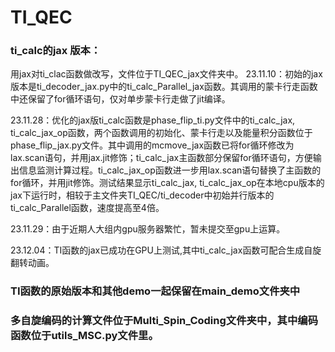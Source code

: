 # TI_QEC
### ti_calc的jax 版本：

用jax对ti_clac函数做改写，文件位于TI_QEC_jax文件夹中。
23.11.10：初始的jax版本是ti_decoder_jax.py中的ti_calc_Parallel_jax函数。其调用的蒙卡行走函数中还保留了for循环语句，仅对单步蒙卡行走做了jit编译。
    
23.11.28：优化的jax版ti_calc函数是phase_flip_ti.py文件中的ti_calc_jax, ti_calc_jax_op函数，两个函数调用的初始化、蒙卡行走以及能量积分函数位于phase_flip_jax.py文件。其中调用的mcmove_jax函数已将for循环修改为lax.scan语句，并用jax.jit修饰；ti_calc_jax主函数部分保留for循环语句，方便输出信息监测计算过程。ti_calc_jax_op函数进一步用lax.scan语句替换了主函数的for循环，并用jit修饰。测试结果显示ti_calc_jax, ti_calc_jax_op在本地cpu版本的jax下运行时，相较于主文件夹TI_QEC/ti_decoder中初始并行版本的ti_calc_Parallel函数，速度提高至4倍。
    
23.11.29：由于近期人大组内gpu服务器繁忙，暂未提交至gpu上运算。

23.12.04：TI函数的jax已成功在GPU上测试,其中ti_calc_jax函数可配合生成自旋翻转动画。

### TI函数的原始版本和其他demo一起保留在main_demo文件夹中

### 多自旋编码的计算文件位于Multi_Spin_Coding文件夹中，其中编码函数位于utils_MSC.py文件里。
